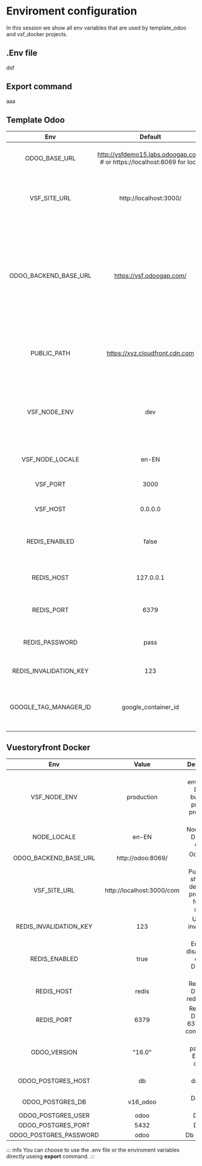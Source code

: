 # Enviroment configuration

In this session we show all env variables that are used by template_odoo and vsf_docker projects.

## .Env file
dsf

## Export command

aaa

## Template Odoo
|       Env        |                                  Default                                   |                                                                     Description                                                                      |
| :--------------: | :----------------------------------------------------------------------: | :--------------------------------------------------------------------------------------------------------------------------------------------------: |
|     ODOO_BASE_URL     | http://vsfdemo15.labs.odoogap.com/ # or https://localhost:8069 for local |                                                        Base url should target the Odoo server                                                        |
|     VSF_SITE_URL     |                          http://localhost:3000/                          |                                                Front end base url should point to the frontend server                                                |
| ODOO_BACKEND_BASE_URL |                         https://vsf.odoogap.com/                         | Backend base url will point for a private address if required internal access don't need to pass it unless you need a private access to the endpints |
|   PUBLIC_PATH    |                      https://xyz.cloudfront.cdn.com                      |                                              Public path should be defined on production for CDN access                                              |
|     VSF_NODE_ENV     |                                   dev                                    |                                      Node enviroment. Should be set to production on production. Default is dev                                      |
|   VSF_NODE_LOCALE    |                                  en-EN                                   |                                                            Node locale. Default is en-EN                                                             |
|       VSF_PORT       |                                   3000                                   |                                                              Node port. Default is 3000                                                              |
|       VSF_HOST       |                                 0.0.0.0                                  |                                                            Node host. Default is 0.0.0.0                                                             |
|  REDIS_ENABLED   |                                  false                                   |                                                   Enable or disable redis cache. Default is false                                                    |
|    REDIS_HOST    |                                127.0.0.1                                 |                                                       Redis host. Default is localhost for dev                                                       |
|    REDIS_PORT    |                                   6379                                   |                                                   Redis port. Default is 6379 in dev configuration                                                   |
|  REDIS_PASSWORD  |                                   pass                                   |                                                          Redis password. Empty is default.                                                           |
| REDIS_INVALIDATION_KEY |                                   123                                    |                                                             Used for invalidating cache                                                              |
| GOOGLE_TAG_MANAGER_ID |                                   google_container_id               |                                                             This allows you to easily add tracking tags such as Google Analytics                    |


## Vuestoryfront Docker

|       Env        |                                  Value                                   |                                                                     Description                                                                      |
| :--------------: | :----------------------------------------------------------------------: | :--------------------------------------------------------------------------------------------------------------------------------------------------: |
|     VSF_NODE_ENV     | production |                                                         Node enviroment.  Docker builds the project in production env                                                         |
|   NODE_LOCALE    |                                  en-EN                                   |                                                            Node locale. Default is en-EN                                                             |
| ODOO_BACKEND_BASE_URL |                         http://odoo:8069/                        | Odoo local server |
|   VSF_SITE_URL   |                      http://localhost:3000/com                      |                                              Public path should be defined on production for CDN access                                              |
|     REDIS_INVALIDATION_KEY     |                                  123                                    |                                      Used for invalidating cache                                      |
|  REDIS_ENABLED   |                                  true                                   |                                                   Enable or disable redis cache. Default is true                                                    |
|    REDIS_HOST    |                                redis                                 |                                                       Redis host. Default is redis for dev                                                       |
|    REDIS_PORT    |                                   6379                                   |                                                   Redis port. Default is 6379 in dev configuration                                                   |
|  ODOO_VERSION  |                                   "16.0"                                   |                                                          Redis password. Empty is default.                                                           |
|     ODOO_POSTGRES_HOST    |                                  db                                   |                                      The database host                                    |
|  ODOO_POSTGRES_DB   |                                  v16_odoo                                   |                                                   Database name                                                  |
|    ODOO_POSTGRES_USER    |                                odoo                                 |                                                       Db user                                                      |
|    ODOO_POSTGRES_PORT    |                                   5432                                   |                                                   DB port                                                   |
|  ODOO_POSTGRES_PASSWORD  |                                   odoo                                   |                                                          Db password                                                           |




::: info
You can choose to use the .env file or the enviroment variables directly useing **export** command.
:::